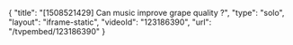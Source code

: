 {
    "title": "[1508521429] Can music improve grape quality ?",
    "type": "solo",
    "layout": "iframe-static",
    "videoId": "123186390",
    "url": "\/tvpembed\/123186390"
}